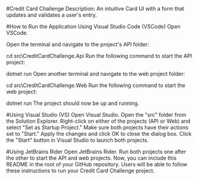 #Credit Card Challenge
Description: An intuitive Card UI with a form that updates and validates a user's entry.

#How to Run the Application
Using Visual Studio Code (VSCode)
Open VSCode.

Open the terminal and navigate to the project's API folder:

cd src\CreditCardChallenge.Api
Run the following command to start the API project:

dotnet run
Open another terminal and navigate to the web project folder:

cd src\CreditCardChallenge.Web
Run the following command to start the web project:

dotnet run
The project should now be up and running.

#Using Visual Studio (VS)
Open Visual Studio.
Open the "src" folder from the Solution Explorer.
Right-click on either of the projects (API or Web) and select "Set as Startup Project."
Make sure both projects have their actions set to "Start."
Apply the changes and click OK to close the dialog box.
Click the "Start" button in Visual Studio to launch both projects.

#Using JetBrains Rider
Open JetBrains Rider.
Run both projects one after the other to start the API and web projects.
Now, you can include this README in the root of your GitHub repository. Users will be able to follow these instructions to run your Credit Card Challenge project.
